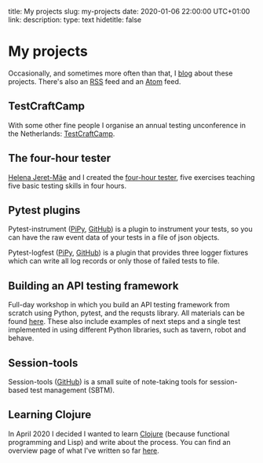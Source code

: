title: My projects
slug: my-projects
date: 2020-01-06 22:00:00 UTC+01:00
link: 
description: 
type: text
hidetitle: false


# My projects

Occasionally, and sometimes more often than that, I [blog](/blog/) about these projects. There's also an [RSS](/blog/rss.xml) feed and an [Atom](/blog/feed.atom) feed.

<div markdown="1">

## TestCraftCamp
With some other fine people I organise an annual testing unconference in the Netherlands: [TestCraftCamp](https://testcraftcamp.nl/).

<div style='margin-bottom: 1.8rem' markdown="1"></div>

## The four-hour tester
[Helena Jeret-Mäe](https://twitter.com/helenaj_m) and I created the [four-hour tester](https://www.fourhourtester.net/), five exercises teaching five basic testing skills in four hours.

<div style='margin-bottom: 1.8rem' markdown="1"></div>

## Pytest plugins

Pytest-instrument ([PiPy](https://pypi.org/project/pytest-instrument/), [GitHub](https://github.com/j19sch/pytest-instrument)) is a plugin to instrument your tests, so you can have the raw event data of your tests in a file of json objects.

Pytest-logfest ([PiPy](https://pypi.org/project/pytest-logfest/), [GitHub](https://github.com/j19sch/pytest-logfest)) is a plugin that provides three logger fixtures which can write all log records or only those of failed tests to file.

<div style='margin-bottom: 1.8rem' markdown="1"></div>

## Building an API testing framework

Full-day workshop in which you build an API testing framework from scratch using Python, pytest, and the requsts library. All materials can be found
[here](https://github.com/j19sch/building-an-api-testing-framework). These also include examples of next steps and a single test implemented
in using different Python libraries, such as tavern, robot and behave.

<div style='margin-bottom: 1.8rem' markdown="1"></div>

## Session-tools
Session-tools ([GitHub](https://github.com/j19sch/session-tools)) is a small suite of note-taking tools for session-based test management (SBTM).

<div style='margin-bottom: 1.8rem' markdown="1"></div>

## Learning Clojure
In April 2020 I decided I wanted to learn [Clojure](https://clojure.org/) (because functional programming and Lisp) and write about the process. You can find an overview page of what I've written so far [here](/my-projects/learning-clojure).

</div>